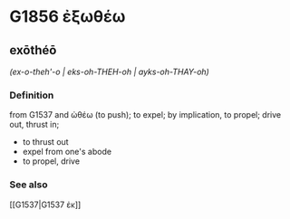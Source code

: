 # G1856 ἐξωθέω

## exōthéō

_(ex-o-theh'-o | eks-oh-THEH-oh | ayks-oh-THAY-oh)_

### Definition

from G1537 and ὠθέω (to push); to expel; by implication, to propel; drive out, thrust in; 

- to thrust out
- expel from one's abode
- to propel, drive

### See also

[[G1537|G1537 ἐκ]]
